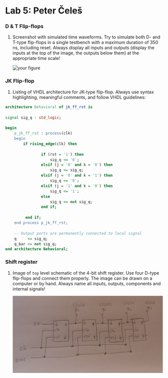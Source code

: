 # Lab 5: Peter Čeleš

### D & T Flip-flops

1. Screenshot with simulated time waveforms. Try to simulate both D- and T-type flip-flops in a single testbench with a maximum duration of 350 ns, including reset. Always display all inputs and outputs (display the inputs at the top of the image, the outputs below them) at the appropriate time scale!

   ![your figure]()

### JK Flip-flop

1. Listing of VHDL architecture for JK-type flip-flop. Always use syntax highlighting, meaningful comments, and follow VHDL guidelines:

```vhdl
architecture Behavioral of jk_ff_rst is

signal sig_q : std_logic;

begin
    p_jk_ff_rst : process(clk)
    begin
        if rising_edge(clk) then
                
                if (rst = '1') then
                    sig_q <= '0';                    
                elsif (j = '0' and k = '0') then
                    sig_q <= sig_q;                    
                elsif (j = '0' and k = '1') then
                    sig_q <= '0';                    
                elsif (j = '1' and k = '0') then
                    sig_q <= '1';                    
                else 
                    sig_q <= not sig_q;
                end if;
                
         end if;       
    end process p_jk_ff_rst;

    -- Output ports are permanently connected to local signal
    q     <= sig_q;
    q_bar <= not sig_q;
end architecture Behavioral;
```

### Shift register

1. Image of `top` level schematic of the 4-bit shift register. Use four D-type flip-flops and connect them properly. The image can be drawn on a computer or by hand. Always name all inputs, outputs, components and internal signals!

   ![your figure](shift_registr.jpg)
